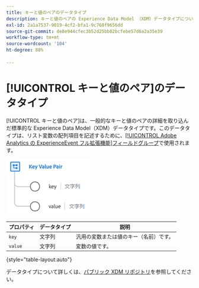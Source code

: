 ```yaml
---
title: キーと値のペアのデータタイプ
description: キーと値のペアの Experience Data Model （XDM）データタイプについて説明します。
exl-id: 2a1a7537-9019-4cf2-bfa1-9c760f9656dd
source-git-commit: de8e944cfec3b52d25bb02bcfebe57d6a2a35e39
workflow-type: tm+mt
source-wordcount: '104'
ht-degree: 88%

---
```


# [!UICONTROL キーと値のペア]のデータタイプ

[!UICONTROL キーと値のペア]は、一般的なキーと値のペアの詳細を取り込んだ標準的な Experience Data Model（XDM）データタイプです。このデータタイプは、リスト変数の配列項目を記述するために、[[!UICONTROL Adobe Analytics の ExperienceEvent フル拡張機能]フィールドグループ](../field-groups/event/analytics-full-extension.md)で使用されます。

![キーと値のペアの構造](../images/data-types/key-value-pair.png)

| プロパティ | データタイプ | 説明 |
| --- | --- | --- |
| `key` | 文字列 | 汎用の変数または値のキー（名前）です。 |
| `value` | 文字列 | 変数の値です。 |

{style="table-layout:auto"}

データタイプについて詳しくは、[パブリック XDM リポジトリ](https://github.com/adobe/xdm/blob/master/extensions/adobe/experience/analytics/keyvalue.schema.json)を参照してください。

